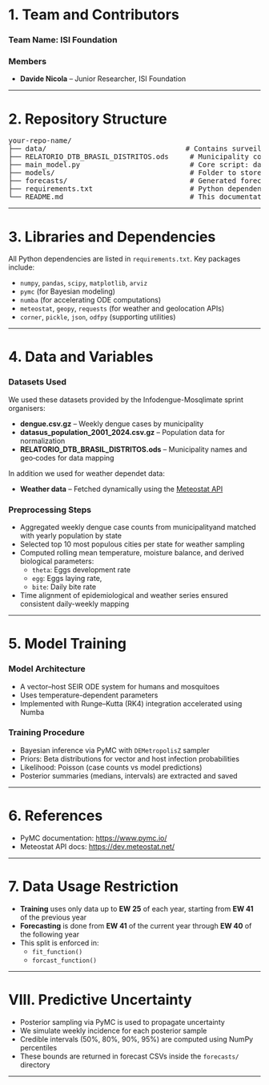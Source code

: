 # 1. Team and Contributors  
### Team Name: ISI Foundation

### Members  
* **Davide Nicola** – Junior Researcher, ISI Foundation 

---

# 2. Repository Structure  
<pre>
your-repo-name/                            
├── data/                                 # Contains surveillance and population CSV files (e.g., dengue.csv.gz, datasus_population_2001_2024.csv.gz)
├── RELATORIO_DTB_BRASIL_DISTRITOS.ods     # Municipality codes lookup for geolocation
├── main_model.py                          # Core script: data preprocessing, ODE model, Bayesian training, forecasting, submission
├── models/                                # Folder to store saved posterior results, metadata, and training data
├── forecasts/                             # Generated forecast CSVs per state
├── requirements.txt                       # Python dependencies list
└── README.md                              # This documentation file
</pre>

---

# 3. Libraries and Dependencies  
All Python dependencies are listed in `requirements.txt`. Key packages include:

- `numpy`, `pandas`, `scipy`, `matplotlib`, `arviz`  
- `pymc` (for Bayesian modeling)  
- `numba` (for accelerating ODE computations)  
- `meteostat`, `geopy`, `requests` (for weather and geolocation APIs)  
- `corner`, `pickle`, `json`, `odfpy` (supporting utilities)  

---

# 4. Data and Variables  

### Datasets Used  
We used these datasets provided by the Infodengue-Mosqlimate sprint organisers:
- **dengue.csv.gz** – Weekly dengue cases by municipality  
- **datasus_population_2001_2024.csv.gz** – Population data for normalization  
- **RELATORIO_DTB_BRASIL_DISTRITOS.ods** – Municipality names and geo‑codes for data mapping

In addition we used for weather dependet data:  
- **Weather data** – Fetched dynamically using the [Meteostat API](https://dev.meteostat.net/)

### Preprocessing Steps  
- Aggregated weekly dengue case counts from municipalityand matched with yearly population by state  
- Selected top 10 most populous cities per state for weather sampling  
- Computed rolling mean temperature, moisture balance, and derived biological parameters:
  - `theta`: Eggs development rate
  - `egg`: Eggs laying rate,
  - `bite`: Daily bite rate
- Time alignment of epidemiological and weather series ensured consistent daily-weekly mapping  

---

# 5. Model Training  

### Model Architecture  
- A vector–host SEIR ODE system for humans and mosquitoes  
- Uses temperature-dependent parameters  
- Implemented with Runge–Kutta (RK4) integration accelerated using Numba  

### Training Procedure  
- Bayesian inference via PyMC with `DEMetropolisZ` sampler  
- Priors: Beta distributions for vector and host infection probabilities  
- Likelihood: Poisson (case counts vs model predictions)  
- Posterior summaries (medians, intervals) are extracted and saved  

---

# 6. References  

- PyMC documentation: https://www.pymc.io/  
- Meteostat API docs: https://dev.meteostat.net/  

---

# 7. Data Usage Restriction  

- **Training** uses only data up to **EW 25** of each year, starting from **EW 41** of the previous year
- **Forecasting** is done from **EW 41** of the current year through **EW 40** of the following year
- This split is enforced in:
  - `fit_function()`
  - `forcast_function()`

---

# VIII. Predictive Uncertainty  

- Posterior sampling via PyMC is used to propagate uncertainty  
- We simulate weekly incidence for each posterior sample  
- Credible intervals (50%, 80%, 90%, 95%) are computed using NumPy percentiles  
- These bounds are returned in forecast CSVs inside the `forecasts/` directory  

---

